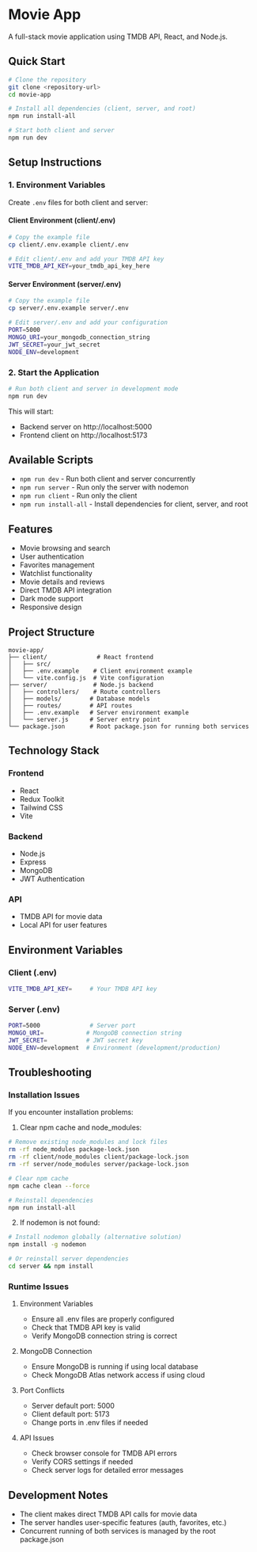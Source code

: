# Movie App

A full-stack movie application using TMDB API, React, and Node.js.

## Quick Start

```bash
# Clone the repository
git clone <repository-url>
cd movie-app

# Install all dependencies (client, server, and root)
npm run install-all

# Start both client and server
npm run dev
```

## Setup Instructions

### 1. Environment Variables

Create `.env` files for both client and server:

#### Client Environment (client/.env)
```bash
# Copy the example file
cp client/.env.example client/.env

# Edit client/.env and add your TMDB API key
VITE_TMDB_API_KEY=your_tmdb_api_key_here
```

#### Server Environment (server/.env)
```bash
# Copy the example file
cp server/.env.example server/.env

# Edit server/.env and add your configuration
PORT=5000
MONGO_URI=your_mongodb_connection_string
JWT_SECRET=your_jwt_secret
NODE_ENV=development
```

### 2. Start the Application

```bash
# Run both client and server in development mode
npm run dev
```

This will start:
- Backend server on http://localhost:5000
- Frontend client on http://localhost:5173

## Available Scripts

- `npm run dev` - Run both client and server concurrently
- `npm run server` - Run only the server with nodemon
- `npm run client` - Run only the client
- `npm run install-all` - Install dependencies for client, server, and root

## Features

- Movie browsing and search
- User authentication
- Favorites management
- Watchlist functionality
- Movie details and reviews
- Direct TMDB API integration
- Dark mode support
- Responsive design

## Project Structure

```
movie-app/
├── client/              # React frontend
│   ├── src/
│   ├── .env.example    # Client environment example
│   └── vite.config.js  # Vite configuration
├── server/             # Node.js backend
│   ├── controllers/    # Route controllers
│   ├── models/        # Database models
│   ├── routes/        # API routes
│   ├── .env.example   # Server environment example
│   └── server.js      # Server entry point
└── package.json       # Root package.json for running both services
```

## Technology Stack

### Frontend
- React
- Redux Toolkit
- Tailwind CSS
- Vite

### Backend
- Node.js
- Express
- MongoDB
- JWT Authentication

### API
- TMDB API for movie data
- Local API for user features

## Environment Variables

### Client (.env)
```bash
VITE_TMDB_API_KEY=     # Your TMDB API key
```

### Server (.env)
```bash
PORT=5000              # Server port
MONGO_URI=            # MongoDB connection string
JWT_SECRET=           # JWT secret key
NODE_ENV=development  # Environment (development/production)
```

## Troubleshooting

### Installation Issues

If you encounter installation problems:

1. Clear npm cache and node_modules:
```bash
# Remove existing node_modules and lock files
rm -rf node_modules package-lock.json
rm -rf client/node_modules client/package-lock.json
rm -rf server/node_modules server/package-lock.json

# Clear npm cache
npm cache clean --force

# Reinstall dependencies
npm run install-all
```

2. If nodemon is not found:
```bash
# Install nodemon globally (alternative solution)
npm install -g nodemon

# Or reinstall server dependencies
cd server && npm install
```

### Runtime Issues

1. Environment Variables
   - Ensure all .env files are properly configured
   - Check that TMDB API key is valid
   - Verify MongoDB connection string is correct

2. MongoDB Connection
   - Ensure MongoDB is running if using local database
   - Check MongoDB Atlas network access if using cloud

3. Port Conflicts
   - Server default port: 5000
   - Client default port: 5173
   - Change ports in .env files if needed

4. API Issues
   - Check browser console for TMDB API errors
   - Verify CORS settings if needed
   - Check server logs for detailed error messages

## Development Notes

- The client makes direct TMDB API calls for movie data
- The server handles user-specific features (auth, favorites, etc.)
- Concurrent running of both services is managed by the root package.json